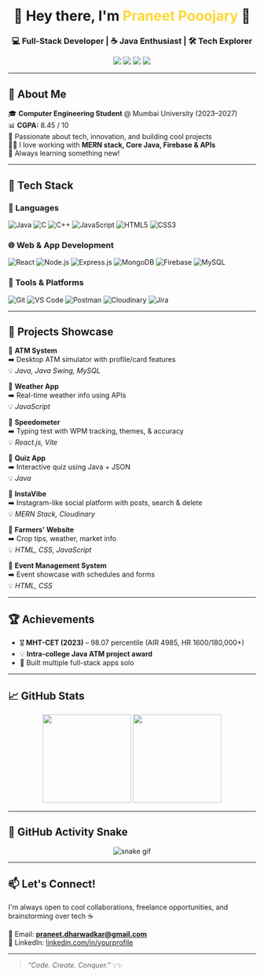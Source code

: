<h1 align="center">🚀 Hey there, I'm <span style="color:#FDD835;">Praneet Pooojary</span> 👋</h1>
<h3 align="center">💻 Full-Stack Developer | ☕ Java Enthusiast | 🛠️ Tech Explorer</h3>

<p align="center">
  <a href="mailto:praneet.dharwadkar@gmail.com"><img src="https://img.shields.io/badge/-Gmail-D14836?style=for-the-badge&logo=gmail&logoColor=white"/></a>
  <a href="https://linkedin.com/in/yourprofile"><img src="https://img.shields.io/badge/-LinkedIn-0077B5?style=for-the-badge&logo=linkedin&logoColor=white"/></a>
  <a href="https://your-portfolio-link.com"><img src="https://img.shields.io/badge/🌐-My Portfolio-0e76a8?style=for-the-badge"/></a>
  <img src="https://komarev.com/ghpvc/?username=praneetpooojary&style=for-the-badge&color=brightgreen"/>
</p>

---

## 🧠 About Me

🎓 **Computer Engineering Student** @ Mumbai University (2023–2027)  
📊 **CGPA:** 8.45 / 10  
🧠 Passionate about tech, innovation, and building cool projects  
🧑‍💻 I love working with **MERN stack, Core Java, Firebase & APIs**  
🌱 Always learning something new!

---

## 🚀 Tech Stack

### 💬 Languages
![Java](https://img.shields.io/badge/Java-%23ED8B00.svg?style=flat-square&logo=openjdk&logoColor=white)
![C](https://img.shields.io/badge/C-%2300599C.svg?style=flat-square&logo=c&logoColor=white)
![C++](https://img.shields.io/badge/C++-%2300599C.svg?style=flat-square&logo=c%2B%2B&logoColor=white)
![JavaScript](https://img.shields.io/badge/JavaScript-F7DF1E?style=flat-square&logo=javascript&logoColor=black)
![HTML5](https://img.shields.io/badge/HTML5-E34F26?style=flat-square&logo=html5&logoColor=white)
![CSS3](https://img.shields.io/badge/CSS3-1572B6?style=flat-square&logo=css3&logoColor=white)

### 🌐 Web & App Development
![React](https://img.shields.io/badge/React-%2320232a.svg?style=flat-square&logo=react&logoColor=%2361DAFB)
![Node.js](https://img.shields.io/badge/Node.js-339933?style=flat-square&logo=nodedotjs&logoColor=white)
![Express.js](https://img.shields.io/badge/Express.js-black?style=flat-square&logo=express&logoColor=white)
![MongoDB](https://img.shields.io/badge/MongoDB-4EA94B?style=flat-square&logo=mongodb&logoColor=white)
![Firebase](https://img.shields.io/badge/Firebase-ffca28?style=flat-square&logo=firebase&logoColor=black)
![MySQL](https://img.shields.io/badge/MySQL-005C84?style=flat-square&logo=mysql&logoColor=white)

### 🧰 Tools & Platforms
![Git](https://img.shields.io/badge/Git-F05032?style=flat-square&logo=git&logoColor=white)
![VS Code](https://img.shields.io/badge/VS%20Code-0078d7?style=flat-square&logo=visual-studio-code&logoColor=white)
![Postman](https://img.shields.io/badge/Postman-FF6C37?style=flat-square&logo=postman&logoColor=white)
![Cloudinary](https://img.shields.io/badge/Cloudinary-3448C5?style=flat-square&logo=cloudinary&logoColor=white)
![Jira](https://img.shields.io/badge/Jira-0052CC?style=flat-square&logo=jira&logoColor=white)

---

## 💼 Projects Showcase

📌 **ATM System**  
➡️ Desktop ATM simulator with profile/card features  
💡 *Java, Java Swing, MySQL*

📌 **Weather App**  
➡️ Real-time weather info using APIs  
💡 *JavaScript*

📌 **Speedometer**  
➡️ Typing test with WPM tracking, themes, & accuracy  
💡 *React.js, Vite*

📌 **Quiz App**  
➡️ Interactive quiz using Java + JSON  
💡 *Java*

📌 **InstaVibe**  
➡️ Instagram-like social platform with posts, search & delete  
💡 *MERN Stack, Cloudinary*

📌 **Farmers' Website**  
➡️ Crop tips, weather, market info  
💡 *HTML, CSS, JavaScript*

📌 **Event Management System**  
➡️ Event showcase with schedules and forms  
💡 *HTML, CSS*

---

## 🏆 Achievements

- 🎖️ **MHT-CET (2023)** – 98.07 percentile (AIR 4985, HR 1600/180,000+)
- 💡 **Intra-college Java ATM project award**
- 🧠 Built multiple full-stack apps solo

---

## 📈 GitHub Stats

<p align="center">
  <img src="https://github-readme-stats.vercel.app/api?username=praneetpooojary&show_icons=true&theme=tokyonight" height="180"/>
  <img src="https://github-readme-stats.vercel.app/api/top-langs/?username=praneetpooojary&layout=compact&theme=tokyonight" height="180"/>
</p>

---

## 🐍 GitHub Activity Snake

<p align="center">
  <img src="https://github.com/praneetpooojary/praneetpooojary/blob/output/github-contribution-grid-snake.svg" alt="snake gif" />
</p>

---

## 📫 Let's Connect!

I'm always open to cool collaborations, freelance opportunities, and brainstorming over tech ☕

📧 Email: **praneet.dharwadkar@gmail.com**  
🔗 LinkedIn: [linkedin.com/in/yourprofile](https://linkedin.com/in/yourprofile)

---

> _“Code. Create. Conquer.”_ 💡✨
